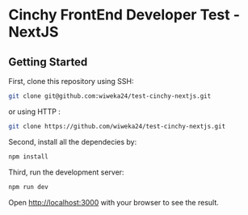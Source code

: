 # Cinchy FrontEnd Developer Test - NextJS

## Getting Started

First, clone this repository using SSH:

```bash
git clone git@github.com:wiweka24/test-cinchy-nextjs.git
```
or using HTTP :
```bash
git clone https://github.com/wiweka24/test-cinchy-nextjs.git
```

Second, install all the dependecies by:

```bash
npm install
```

Third, run the development server:

```bash
npm run dev
```

Open [http://localhost:3000](http://localhost:3000) with your browser to see the result.

